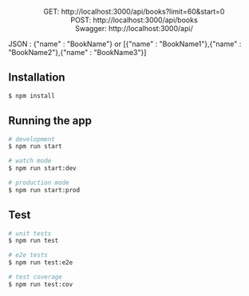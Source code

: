 <p align="center">
 GET: http://localhost:3000/api/books?limit=60&start=0<br>
 POST: http://localhost:3000/api/books<br>
 Swagger: http://localhost:3000/api/<br>

 JSON : {"name" : "BookName"} or [{"name" : "BookName1"},{"name" : "BookName2"},{"name" : "BookName3"}]
</p>


## Installation

```bash
$ npm install
```

## Running the app

```bash
# development
$ npm run start

# watch mode
$ npm run start:dev

# production mode
$ npm run start:prod
```

## Test

```bash
# unit tests
$ npm run test

# e2e tests
$ npm run test:e2e

# test coverage
$ npm run test:cov
```
